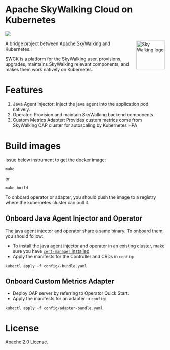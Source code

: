 Apache SkyWalking Cloud on Kubernetes
============

![](https://github.com/apache/skywalking-swck/workflows/Build/badge.svg?branch=master)

<img src="https://skywalking.apache.org/assets/logo.svg" alt="Sky Walking logo" height="90px" align="right" />

A bridge project between [Apache SkyWalking](https://github.com/apache/skywalking) and Kubernetes.

SWCK is a platform for the SkyWalking user, provisions, upgrades, maintains SkyWalking relevant components, and makes them work natively on Kubernetes.

# Features

1. Java Agent Injector: Inject the java agent into the application pod natively.
1. Operator: Provision and maintain SkyWalking backend components.
1. Custom Metrics Adapter: Provides custom metrics come from SkyWalking OAP cluster for autoscaling by Kubernetes HPA

# Build images

Issue below instrument to get the docker image:

```
make
```

or 

```
make build
```

To onboard operator or adapter, you should push the image to a registry where the kubernetes cluster can pull it.

## Onboard Java Agent Injector and Operator

The java agent injector and operator share a same binary. To onboard them, you should follow:

* To install the java agent injector and operator in an existing cluster, make sure you have [`cert-manager` installed](https://cert-manager.io/docs/installation/)
* Apply the manifests for the Controller and CRDs in `config`:

 ```
 kubectl apply -f config/-bundle.yaml
 ```

## Onboard Custom Metrics Adapter

* Deploy OAP server by referring to Operator Quick Start.
* Apply the manifests for an adapter in `config`:

 ```
 kubectl apply -f config/adapter-bundle.yaml
 ```

# License
[Apache 2.0 License.](/LICENSE)
